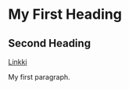 <!DOCTYPE html>
<html>
<body>

<h1>My First Heading</h1>
  <h2>Second Heading</h2>
   <a href="sivu2.html">Linkki</a>

<p>My first paragraph.</p>

</body>
</html>
